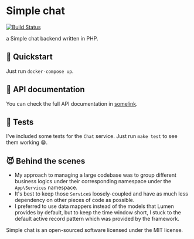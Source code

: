 # Simple chat
[![Build Status](https://travis-ci.org/yahyaee98/chat-php.svg?branch=master)](https://travis-ci.org/yahyaee98/chat-php)

a Simple chat backend written in PHP.

## 🚀 Quickstart
Just run `docker-compose up`.

## 📄 API documentation
You can check the full API documentation in [somelink](https://google.com).

## 🧪 Tests
I've included some tests for the `Chat` service. Just run `make test` to see them working 😁.

## 😈 Behind the scenes
- My approach to managing a large codebase was to group different business logics under their corresponding namespace under the `App\Services` namespace.
- It's best to keep those `Service`s loosely-coupled and have as much less dependency on other pieces of code as possible.
- I preferred to use data mappers instead of the models that Lumen provides by default, but to keep the time window short, I stuck to the default active record pattern which was provided by the framework.

Simple chat is an open-sourced software licensed under the MIT license.
